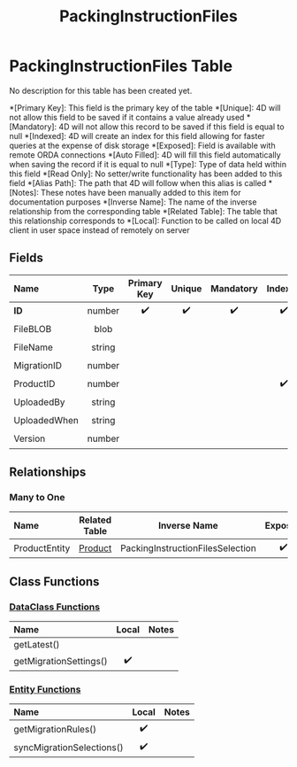 ﻿---
layout: default
title: PackingInstructionFiles
parent: Tables
---
# PackingInstructionFiles Table
No description for this table has been created yet.

*[Primary Key]: This field is the primary key of the table
*[Unique]: 4D will not allow this field to be saved if it contains a value already used
*[Mandatory]: 4D will not allow this record to be saved if this field is equal to null
*[Indexed]: 4D will create an index for this field allowing for faster queries at the expense of disk storage
*[Exposed]: Field is available with remote ORDA connections
*[Auto Filled]: 4D will fill this field automatically when saving the record if it is equal to null
*[Type]: Type of data held within this field
*[Read Only]: No setter/write functionality has been added to this field
*[Alias Path]: The path that 4D will follow when this alias is called
*[Notes]: These notes have been manually added to this item for documentation purposes
*[Inverse Name]: The name of the inverse relationship from the corresponding table
*[Related Table]: The table that this relationship corresponds to
*[Local]: Function to be called on local 4D client in user space instead of remotely on server
## Fields

|Name|Type|Primary Key|Unique|Mandatory|Indexed|Exposed|Auto Filled|Notes|
|:---|:---:|:---:|:---:|:---:|:---:|:---:|:---:|:---:|
|**ID**|number|✔️|✔️|✔️|✔️|✔️|✔️||
|FileBLOB|blob|||||✔️|||
|FileName|string|||||✔️|||
|MigrationID|number|||||✔️|||
|ProductID|number||||✔️|✔️|||
|UploadedBy|string|||||✔️|||
|UploadedWhen|string|||||✔️|||
|Version|number|||||✔️|||

## Relationships
### Many to One

|Name|Related Table|Inverse Name|Exposed|Notes|
|:---|:---:|:---:|:---:|:---:|
|ProductEntity|[Product](Product.md)|PackingInstructionFilesSelection|✔️||

## Class Functions

### [DataClass Functions](https://github.com/synthotec/SynthoTec-4D/blob/main/Project/Sources/Classes/PackingInstructionFiles.4dm)

|Name|Local|Notes|
|:---|:---:|:---:|
|getLatest()|||
|getMigrationSettings()|✔️||

### [Entity Functions](https://github.com/synthotec/SynthoTec-4D/blob/main/Project/Sources/Classes/PackingInstructionFilesEntity.4dm)

|Name|Local|Notes|
|:---|:---:|:---:|
|getMigrationRules()|✔️||
|syncMigrationSelections()|✔️||